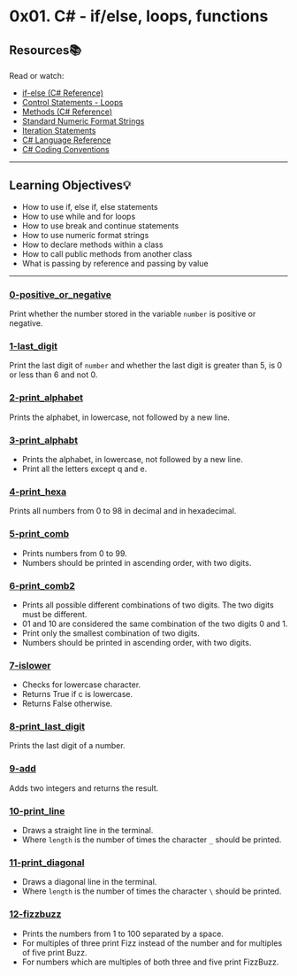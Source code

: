 # 0x01. C# - if/else, loops, functions

## Resources:books:
Read or watch:
* [if-else (C# Reference)](https://docs.microsoft.com/en-us/dotnet/csharp/language-reference/keywords/if-else)
* [Control Statements - Loops](https://csharp-station.com/Tutorial/CSharp/Lesson04)
* [Methods (C# Reference)](https://docs.microsoft.com/en-us/dotnet/csharp/programming-guide/classes-and-structs/methods)
* [Standard Numeric Format Strings](https://docs.microsoft.com/en-us/dotnet/standard/base-types/standard-numeric-format-strings)
* [Iteration Statements](https://docs.microsoft.com/en-us/dotnet/csharp/language-reference/keywords/statement-keywords)
* [C# Language Reference](https://docs.microsoft.com/en-us/dotnet/csharp/language-reference/)
* [C# Coding Conventions](https://docs.microsoft.com/en-us/dotnet/csharp/programming-guide/inside-a-program/coding-conventions)
​
---
## Learning Objectives:bulb:
- How to use if, else if, else statements
- How to use while and for loops
- How to use break and continue statements
- How to use numeric format strings
- How to declare methods within a class
- How to call public methods from another class
- What is passing by reference and passing by value

---
### [0-positive_or_negative](./0-positive_or_negative)
Print whether the number stored in the variable `number` is positive or negative.
​
### [1-last_digit](./1-last_digit)
Print the last digit of `number` and whether the last digit is greater than 5, is 0 or less than 6 and not 0.
​
### [2-print_alphabet](./2-print_alphabet)
Prints the alphabet, in lowercase, not followed by a new line.
​
### [3-print_alphabt](./3-print_alphabt)
- Prints the alphabet, in lowercase, not followed by a new line.
- Print all the letters except q and e.
​
### [4-print_hexa](./4-print_hexa)
Prints all numbers from 0 to 98 in decimal and in hexadecimal.
​
### [5-print_comb](./5-print_comb)
- Prints numbers from 0 to 99.
- Numbers should be printed in ascending order, with two digits.
​
### [6-print_comb2](./6-print_comb2)
- Prints all possible different combinations of two digits. The two digits must be different.
- 01 and 10 are considered the same combination of the two digits 0 and 1.
- Print only the smallest combination of two digits.
- Numbers should be printed in ascending order, with two digits.
​
### [7-islower](./7-islower)
- Checks for lowercase character.
- Returns True if c is lowercase.
- Returns False otherwise.
​
### [8-print_last_digit](./8-print_last_digit)
Prints the last digit of a number.
​
### [9-add](./9-add)
Adds two integers and returns the result.
​
### [10-print_line](./10-print_line)
- Draws a straight line in the terminal.
- Where `length` is the number of times the character `_` should be printed.
​
### [11-print_diagonal](./11-print_diagonal)
- Draws a diagonal line in the terminal.
- Where `length` is the number of times the character `\` should be printed.
​
### [12-fizzbuzz](./12-fizzbuzz)
- Prints the numbers from 1 to 100 separated by a space.
- For multiples of three print Fizz instead of the number and for multiples of five print Buzz.
- For numbers which are multiples of both three and five print FizzBuzz.
